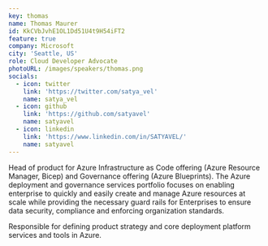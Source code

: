 ```yaml
---
key: thomas
name: Thomas Maurer
id: KkCVbJvhE1OL1Dd51U4t9H54iFT2
feature: true
company: Microsoft
city: 'Seattle, US'
role: Cloud Developer Advocate
photoURL: /images/speakers/thomas.png
socials:
  - icon: twitter
    link: 'https://twitter.com/satya_vel'
    name: satya_vel
  - icon: github
    link: 'https://github.com/satyavel'
    name: satyavel
  - icon: linkedin
    link: 'https://www.linkedin.com/in/SATYAVEL/'
    name: satyavel    
---
```

Head of product for Azure Infrastructure as Code offering (Azure Resource Manager, Bicep) and Governance offering (Azure Blueprints). The Azure deployment and governance services portfolio focuses on enabling enterprise to quickly and easily create and manage Azure resources at scale while providing the necessary guard rails for Enterprises to ensure data security, compliance and enforcing organization standards.

Responsible for defining product strategy and core deployment platform services and tools in Azure.